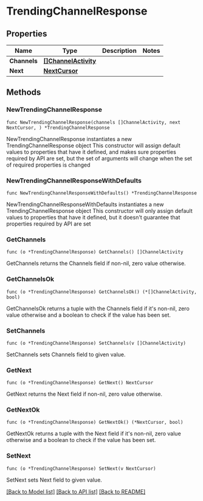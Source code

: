 # TrendingChannelResponse

## Properties

Name | Type | Description | Notes
------------ | ------------- | ------------- | -------------
**Channels** | [**[]ChannelActivity**](ChannelActivity.md) |  | 
**Next** | [**NextCursor**](NextCursor.md) |  | 

## Methods

### NewTrendingChannelResponse

`func NewTrendingChannelResponse(channels []ChannelActivity, next NextCursor, ) *TrendingChannelResponse`

NewTrendingChannelResponse instantiates a new TrendingChannelResponse object
This constructor will assign default values to properties that have it defined,
and makes sure properties required by API are set, but the set of arguments
will change when the set of required properties is changed

### NewTrendingChannelResponseWithDefaults

`func NewTrendingChannelResponseWithDefaults() *TrendingChannelResponse`

NewTrendingChannelResponseWithDefaults instantiates a new TrendingChannelResponse object
This constructor will only assign default values to properties that have it defined,
but it doesn't guarantee that properties required by API are set

### GetChannels

`func (o *TrendingChannelResponse) GetChannels() []ChannelActivity`

GetChannels returns the Channels field if non-nil, zero value otherwise.

### GetChannelsOk

`func (o *TrendingChannelResponse) GetChannelsOk() (*[]ChannelActivity, bool)`

GetChannelsOk returns a tuple with the Channels field if it's non-nil, zero value otherwise
and a boolean to check if the value has been set.

### SetChannels

`func (o *TrendingChannelResponse) SetChannels(v []ChannelActivity)`

SetChannels sets Channels field to given value.


### GetNext

`func (o *TrendingChannelResponse) GetNext() NextCursor`

GetNext returns the Next field if non-nil, zero value otherwise.

### GetNextOk

`func (o *TrendingChannelResponse) GetNextOk() (*NextCursor, bool)`

GetNextOk returns a tuple with the Next field if it's non-nil, zero value otherwise
and a boolean to check if the value has been set.

### SetNext

`func (o *TrendingChannelResponse) SetNext(v NextCursor)`

SetNext sets Next field to given value.



[[Back to Model list]](../README.md#documentation-for-models) [[Back to API list]](../README.md#documentation-for-api-endpoints) [[Back to README]](../README.md)


